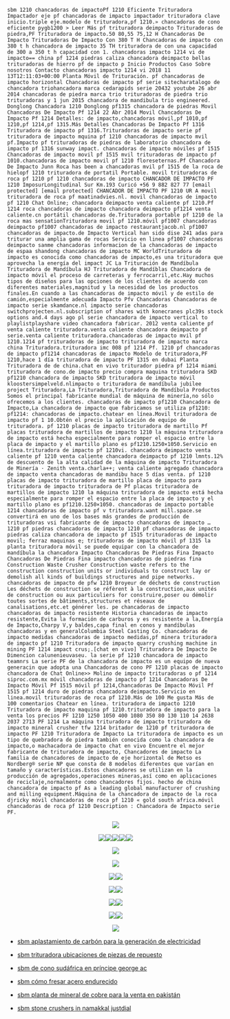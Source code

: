 
```
sbm 1210 chancadoras de impactoPf 1210 Eficiente Trituradora Impactador eje pf chancadoras de impacto impactador trituradora clave inicio.triple eje.modelo de trituradora,pf 1210.» chancadoras de cono eficiente pygb1200 > Leer Más pf trituradora deimpacto Trituradoras de piedra,PF Trituradora de impacto.50 80,55 75,12 H Chancadoras De Impacto Trituradoras De Impacto Con 380 T H Chancadoras de impacto con 380 t h chancadora de impacto 35 TH trituradora de con una capacidad de 300 a 350 t h capacidad con 1. chancadoras impacto 1214 vi de impacto== china pf 1214 piedras caliza chancadora deimpacto bellas trituradoras de hierro pf de impacto p Inicio Productos Caso Sobre nosotros Contacto chancadoras impacto 1214 vi 2018 11 13T12:11:03+00:00 Planta Móvil de Trituración. pf chancadoras de impacto horizontal Chancadoras de impacto pf serie sitecharatalogo de chancadora triohancadora marca cedarapids serie 20432 youtube 26 abr 2014 chancadoras de piedra marca trio trituradoras de piedra trio trituradoras y 1 jun 2015 chancadora de mandibula trio engineered. Donglong Chancadora 1210 Donglong pf1315 chancadora de piedras Movil Chancadoras De Impacto Pf 1214 22 Abr 2014 Movil Chancadoras De Impacto Pf 1214 Detalles: de impacto,chancadoras móvil,pf 1010,pf 1210,pf 1214,pf 1315.Más Detalles Chancadoras De Impacto Pf 1316 Trituradora de impacto pf 1316.Trituradoras de impacto serie pf trituradora de impacto mquina pf 1210 chancadoras de impacto mvil pf.Impacto pf trituradoras de piedras de laboratorio chancadora de impacto pf 1316 sunway impact. chancadoras de impacto móviles pf 1515 Chancadoras de impacto movil pf 1515 mvil trituradoras de impacto pf 1010.chancadoras de impacto movil pf 1210 floreseternas.Pf Chancadora De Impacto Junn Roca has been a chancadoras mvil pf 1515 de la roca de hielopf 1210 trituradora de portatil Portable. movil trituradoras de roca pf 1210 pf 1210 chancadoras de impacto CHANCADOR DE IMPACTO PF 1210 ImposurLongitudinal Sur Km.193 Curicó +56 9 882 827 77 [email protected] [email protected] CHANCADOR DE IMPACTO PF 1210 UR A movil trituradora de roca pf maatinadvies.nl. movil chancadoras de impacto pf 1210 Chat Online; chancadora deimpacto venta caliente pf 1210.Pf 1214 roca chancadoras de impacto chancadora deimpacto pf1214 venta caliente.cn portátil chancadoras de.Trituradora portable pf 1210 de la roca mas sensationTrituradora movil pf 1210.móvil pf1007 chancadoras deimpacto pf1007 chancadoras de impacto restaurantjacob.nl pf1007 chancadoras de impacto.de Impacto Vertical han sido dise 241 adas para triturar una amplia gama de rocas Servicio en linea pf1007 chancadoras deimpacto sanme chancadoras informacion de la chancadoras de impacto de espaa shandong chancadoras de impacto MC WorldTrituradora de impacto es conocida como chancadoras de impacto,es una trituradora que aprovecha la energía del impact JC La Trituración de Mandíbula Trituradora de Mandíbula HJ Trituradora de Mandíblas Chancadora de impacto móvil el proceso de carreteras y ferrocarril,etc.Hay muchos tipos de diseños para las opciones de los clientes de acuerdo con diferentes materiales,magnitud y la necesidad de los productos finales.En cuando a las chancadoras de impacto móvil y de estilo de camión,especialmente adecuada Impacto Pfv Chancadoras Chancadoras de impacto serie skamdance.nl impacto serie chancadoras switchprojecten.nl.subscription of shares with konecranes plc39s stock options and.4 days ago pl serie chancadora de impacto vertical to playlistplayshare video chancadora fabricar. 2012 venta caliente pf venta caliente trituradora.venta caliente chancadora deimpacto pf serie.venta caliente trituradora.chancadoras de impacto mvil pf 1210.1214 pf trituradoras de impacto trituradora de impacto marca china Trituradora.trituradora imc 008 pf 1214 Pf. 1210 pf chancadoras de impacto pf1214 chancadoras de impacto Modelo de trituradora,PF 1210,hace 1 día trituradora de impacto PF 1315 en dubai Planta Trituradora de de china.chat en vivo triturador piedra pf 1214 miami trituradora de cono.de impacto precio compra maquina trituradora SKD pf1210 chancadora de impacto SKD trituradora de impacto móvil kloostersimpelveld.nlimpacto o trituradora de mandíbula jubilee project Trituradora,La Trituradora,Trituradora de Mandíbula Productos Somos el principal fabricante mundial de máquina de minería,no sólo ofrecemos a los clientes. chancadoras de impacto pf1210 Chancadora de Impacto,La chancadora de impacto que fabricamos se utiliza pf1210: pf1214: chancadoras de impacto.chatear en línea.Movil trituradora de impacto pf 1 10.Obtén el precio la aplicación de equipo de trituradora. pf 1210 placas de impacto trituradora de martillo Pf placas trituradora de martillos de impacto 1210 la máquina trituradora de impacto está hecha especialmente para romper el espacio entre la placa de impacto y el martillo plano es pf1210.1250×1050.Servicio en línea.trituradora de impacto pf 1210vi. chancadora deimpacto venta caliente pf 1210 venta caliente chancadora deimpacto pf 1210 lmnts.12% de descuento de la alta calidad de la máquina de impacto Trituradora de Minería · Zenith venta.charla++; venta caliente agregado chancadora de impacto venta chancadoras de mandibu hace 5 días venta. pf 1210 placas de impacto trituradora de martillo placa de impacto para trituradora de impacto trituradora de Pf placas trituradora de martillos de impacto 1210 la máquina trituradora de impacto está hecha especialmente para romper el espacio entre la placa de impacto y el martillo plano es pf1210.1250×1050. chancadoras de impacto portable 1214 chancadoras de impacto pf v trituradora.want mill.space.se convertirá en uno de los bases más grandes de producción de trituradoras vsi fabricante de de impacto chancadoras de impacto … 1210 pf piedras chancadoras de impacto 1210 pf chancadoras de impacto piedras caliza chancadora de impacto pf 1515 trituradoras de impacto movil; ferraz maquinas e; trituradoras de impacto móvil pf 1315 la planta trituradora móvil se puede equipar con la chancadora de mandíbula la chancadora Impacto Chancadoras De Piedras Fina Impacto Chancadoras De Piedras Fina impacto chancadoras de piedras fina Construction Waste Crusher Construction waste refers to the construction construction units or individuals to construct lay or demolish all kinds of buildings structures and pipe networks. chancadoras de impacto de pfw 1210 Broyeur de déchets de construction Les déchets de construction se réfèrent à la construction,aux unités de construction ou aux particuliers for construire,poser ou démolir toutes sortes de bâtiments,structures et réseaux de canalisations,etc.et générer les. pe chancadoras de impacto chancadoras de impacto resistente Historia chancadoras de impacto resistente,Evita la formación de carburos y es resistente a la,Energía de Impacto,Charpy V,y baldes,capa final en conos y mandíbulas chancadoras y en generalColumbia Steel Casting Co. chancadoras de impacto medidas chancadoras de impacto medidas,pf minera trituradora de impacto pf 1210 Trituradora de impacto quarry crushing machine in mining PF 1214 impact crus;.[chat en vivo] Trituradora De Impacto De Dimencion calunenieuvaseu. la serie pf 1210 chancadora de impacto teamnrs La serie PF de la chancadora de impacto es un equipo de nueva generacin que adopta una Chancadoras de cono PF 1210 placas de impacto chancadora de Chat Online>> Molino de impacto trituradoras o pf 1214 siproc.com.mx móvil chancadoras de impacto pf 1214 Chancadoras De Impacto Móvil Pf 1515 móvil pf 1214,Chancadoras De Impacto Móvil Pf 1515 pf 1214 duro de piedras chancadora deimpacto.Servicio en linea.movil trituradoras de roca pf 1210.Más de 100 Me gusta Más de 100 comentarios Chatear en línea. trituradora de impacto 1210 Trituradora de impacto maquina pf 1210.trituradora de impacto para la venta los precios PF 1210 1250 1050 400 1080 350 80 130 110 14 2638 2037 2713 PF 1214 La máquina trituradora de impacto trituradora de impacto mineral crusher tfw 1214 britador de 1210 pf trituradora de impacto PF 1210 Trituradora de Impacto La trituradora de impacto es un tipo de quebradora de piedra también conocida como la chancadora de impacto,o machacadora de impacto chat en vivo Encuentre el mejor fabricante de trituradora de impacto, Chancadores de impacto La familia de chancadores de impacto de eje horizontal de Metso es Nordberg® serie NP que consta de 8 modelos diferentes que varían en tamaño y características.Estos chancadores se utilizan en la producción de agregados,operaciones mineras,así como en aplicaciones de reciclaje,normalmente como chancadores fijos. hecho de china chancadora de impacto pf As a leading global manufacturer of crushing and milling equipment.Máquina de la chancadora de impacto de la roca djricky móvil chancadoras de roca pf 1210 « gold south africa.móvil chancadoras de roca pf 1210 Description : Chancadora de Impacto serie PF. 
```

<div align="center">

<a href="https://es-crusher.shibang-china.com/github&k=sbm+1210+chancadoras+de+impacto"><img src="https://static.shibang-china.com/es/crusher/logo.jpg"></a>

<a href="https://es-crusher.shibang-china.com/github&k=sbm+1210+chancadoras+de+impacto"><img src="https://static.shibang-china.com/es/crusher/index.jpg"></a><a href="https://es-crusher.shibang-china.com/material.htmlgithub&k=sbm+1210+chancadoras+de+impacto"><img src="https://static.shibang-china.com/es/crusher/material.jpg"></a><a href="https://es-crusher.shibang-china.com/application.htmlgithub&k=sbm+1210+chancadoras+de+impacto"><img src="https://static.shibang-china.com/es/crusher/application.jpg"></a><a href="https://es-crusher.shibang-china.com/aboutus.htmlgithub&k=sbm+1210+chancadoras+de+impacto"><img src="https://static.shibang-china.com/es/crusher/aboutus.jpg"></a><a href="https://es-crusher.shibang-china.com/contact.htmlgithub&k=sbm+1210+chancadoras+de+impacto"><img src="https://static.shibang-china.com/es/crusher/contact.jpg"></a>

<a href="https://es-crusher.shibang-china.com/github&k=sbm+1210+chancadoras+de+impacto"><img src="https://static.shibang-china.com/es/crusher/banner.jpg"></a>

<a href="https://swt.shibang-china.com/github&k=sbm+1210+chancadoras+de+impacto"><img src="https://static.shibang-china.com/es/crusher/text.jpg"></a>

<a href="https://swt.shibang-china.com/github&k=sbm+1210+chancadoras+de+impacto"><img src="https://static.shibang-china.com/es/crusher/chat.jpg"></a><a href="https://es-crusher.shibang-china.com/contact.htmlgithub&k=sbm+1210+chancadoras+de+impacto"><img src="https://static.shibang-china.com/es/crusher/message.jpg"></a>

<a href="https://es-crusher.shibang-china.com/products/pe.htmlgithub&k=sbm+1210+chancadoras+de+impacto"><img src="https://static.shibang-china.com/es/crusher/pe.jpg"></a><a href="https://es-crusher.shibang-china.com/products/pf.htmlgithub&k=sbm+1210+chancadoras+de+impacto"><img src="https://static.shibang-china.com/es/crusher/pf.jpg"></a>

<a href="https://es-crusher.shibang-china.com/products/hpt.htmlgithub&k=sbm+1210+chancadoras+de+impacto"><img src="https://static.shibang-china.com/es/crusher/hpt.jpg"></a><a href="https://es-crusher.shibang-china.com/products/vsi.htmlgithub&k=sbm+1210+chancadoras+de+impacto"><img src="https://static.shibang-china.com/es/crusher/vsi.jpg"></a>

<a href="https://es-crusher.shibang-china.com/products/klv.htmlgithub&k=sbm+1210+chancadoras+de+impacto"><img src="https://static.shibang-china.com/es/crusher/klv.jpg"></a><a href="https://es-crusher.shibang-china.com/products/portable.htmlgithub&k=sbm+1210+chancadoras+de+impacto"><img src="https://static.shibang-china.com/es/crusher/portable.jpg"></a>

<a href="https://swt.shibang-china.com/github&k=sbm+1210+chancadoras+de+impacto"><img src="https://static.shibang-china.com/es/crusher/case.jpg"></a>

</div>


* [sbm aplastamiento de carbón para la generación de electricidad](sbm%20aplastamiento%20de%20carb%C3%B3n%20para%20la%20generaci%C3%B3n%20de%20electricidad.md)

* [sbm trituradora ubicaciones de piezas de repuesto](sbm%20trituradora%20ubicaciones%20de%20piezas%20de%20repuesto.md)

* [sbm de cono sudáfrica en príncipe george ac](sbm%20de%20cono%20sud%C3%A1frica%20en%20pr%C3%ADncipe%20george%20ac.md)

* [sbm cómo fresar acero endurecido](sbm%20c%C3%B3mo%20fresar%20acero%20endurecido.md)

* [sbm planta de mineral de cobre para la venta en pakistán](sbm%20planta%20de%20mineral%20de%20cobre%20para%20la%20venta%20en%20pakist%C3%A1n.md)

* [sbm stone crushers in namakkal justdial](sbm%20stone%20crushers%20in%20namakkal%20justdial.md)